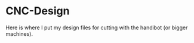 CNC-Design
==========

Here is where I put my design files for cutting with the handibot (or bigger machines).
